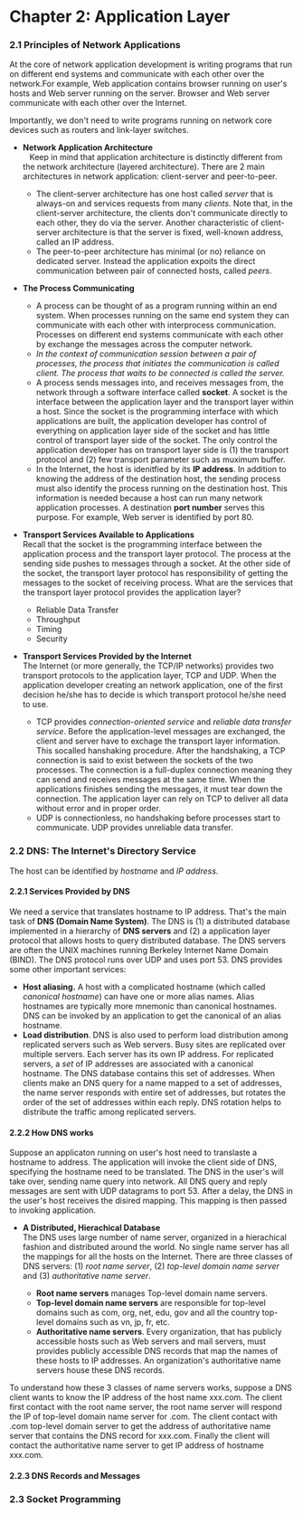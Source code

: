 # Chapter 2: Application Layer

### 2.1 Principles of Network Applications
At the core of network application development is writing programs that run on different end systems and communicate with each other over the network.For example, Web application contains browser running on user's hosts and Web server running on the server. Browser and Web server communicate with each other over the Internet.<br/>

Importantly, we don't need to write programs running on network core devices such as routers and link-layer switches.

* **Network Application Architecture**<br/>
    Keep in mind that application architecture is distinctly different from the network architecture (layered architecture). There are 2 main architectures in network application: client-server and peer-to-peer.

    * The client-server architecture has one host called *server* that is always-on and services requests from many *clients*. Note that, in the client-server architecture, the clients don't communicate directly to each other, they do via the server. Another characteristic of client-server architecture is that the server is fixed, well-known address, called an IP address.
    * The peer-to-peer architecture has minimal (or no) reliance on dedicated server. Instead the application expoits the direct communication between pair of connected hosts, called *peers*. 

* **The Process Communicating**
    * A process can be thought of as a program running within an end system. When processes running on the same end system they can communicate with each other with interprocess communication. Processes on different end systems communicate with each other by exchange the messages across the computer network.
    * *In the context of communication session between a pair of processes, the process that initiates the communication is called client. The process that waits to be connected is called the server.*
    * A process sends messages into, and receives messages from, the network through a software interface called **socket**. A socket is the interface between the application layer and the transport layer within a host. Since the socket is the programming interface with which applications are built, the application developer has control of everything on application layer side of the socket and has little control of transport layer side of the socket. The only control the application developer has on transport layer side is (1) the transport protocol and (2) few transport parameter such as muximum buffer.
    * In the Internet, the host is idenitfied by its **IP address**. In addition to knowing the address of the destination host, the sending process must also identify the process running on the destination host. This information is needed because a host can run many network application processes. A destination **port number** serves this purpose. For example, Web server is identified by port 80.

* **Transport Services Available to Applications**<br/>
    Recall that the socket is the programming interface between the application process and the transport layer protocol. The process at the sending side pushes to messages through a socket. At the other side of the socket, the transport layer protocol has responsibility of getting the messages to the socket of receiving process. What are the services that the transport layer protocol provides the application layer?
    * Reliable Data Transfer
    * Throughput
    * Timing
    * Security

* **Transport Services Provided by the Internet**<br/>
    The Internet (or more generally, the TCP/IP networks) provides two transport protocols to the application layer, TCP and UDP. When the application developer creating an network application, one of the first decision he/she has to decide is which transport protocol he/she need to use.
    * TCP provides *connection-oriented service* and *reliable data transfer service*. Before the application-level messages are exchanged, the client and server have to exchage the transport layer information. This socalled hanshaking procedure. After the handshaking, a TCP connection is said to exist between the sockets of the two processes. The connection is a full-duplex connection meaning they can send and receives messages at the same time. When the applications finishes sending the messages, it must tear down the connection. The application layer can rely on TCP to deliver all data without error and in proper order.
    * UDP is connectionless, no handshaking before processes start to communicate. UDP provides unreliable data transfer.

### 2.2 DNS: The Internet's Directory Service
The host can be identified by *hostname* and *IP address*.
#### 2.2.1 Services Provided by DNS
We need a service that translates hostname to IP address. That's the main task of **DNS (Domain Name System)**. The DNS is (1) a distributed database implemented in a hierarchy of **DNS servers** and (2) a application layer protocol that allows hosts to query distributed database. The DNS servers are often the UNIX machines running Berkeley Internet Name Domain (BIND). The DNS protocol runs over UDP and uses port 53. DNS provides some other important services:
* **Host aliasing.** A host with a complicated hostname (which called *canonical hostname*) can have one or more alias names. Alias hostnames are typically more mnemonic than canonical hostnames. DNS can be invoked by an application to get the canonical of an alias hostname.
* **Load distribution**. DNS is also used to perform load distribution among replicated servers such as Web servers. Busy sites are replicated over multiple servers. Each server has its own IP address. For replicated servers, a *set* of IP addresses are associated with a canonical hostname. The DNS database contains this set of addresses. When clients make an DNS query for a name mapped to a set of addresses, the name server responds with entire set of addresses, but rotates the order of the set of addresses within each reply. DNS rotation helps to distribute the traffic among replicated servers.

#### 2.2.2 How DNS works
Suppose an applicaton running on user's host need to translaste a hostname to address. The application will invoke the client side of DNS, specifying the hostname need to be translated. The DNS in the user's will take over, sending name query into network. All DNS query and reply messages are sent with UDP datagrams to port 53. After a delay, the DNS in the user's host receives the disired mapping. This mapping is then passed to invoking application.
* **A Distributed, Hierachical Database**<br/>
The DNS uses large number of name server, organized in a hierachical fashion and distributed around the world. No single name server has all the mappings for all the hosts on the Internet. There are three classes of DNS servers: (1) *root name server*, (2) *top-level domain name server* and (3) *authoritative name server*.

    * **Root name servers** manages Top-level domain name servers.
    * **Top-level domain name servers** are responsible for top-level domains such as com, org, net, edu, gov and all the country top-level domains such as vn, jp, fr, etc. 
    * **Authoritative name servers**. Every organization, that has publicly accessible hosts such as Web servers and mail servers, must provides publicly accessible DNS records that map the names of these hosts to IP addresses. An organization's authoritative name servers house these DNS records.

To understand how these 3 classes of name servers works, suppose a DNS client wants to know the IP address of the host name xxx.com. The client first contact with the root name server, the root name server will respond the IP of top-level domain name server for .com. The client contact with .com top-level domain server to get the address of authoritative name server that contains the DNS record for xxx.com. Finally the client will contact the authoritative name server to get IP address of hostname xxx.com.

#### 2.2.3 DNS Records and Messages





### 2.3 Socket Programming
